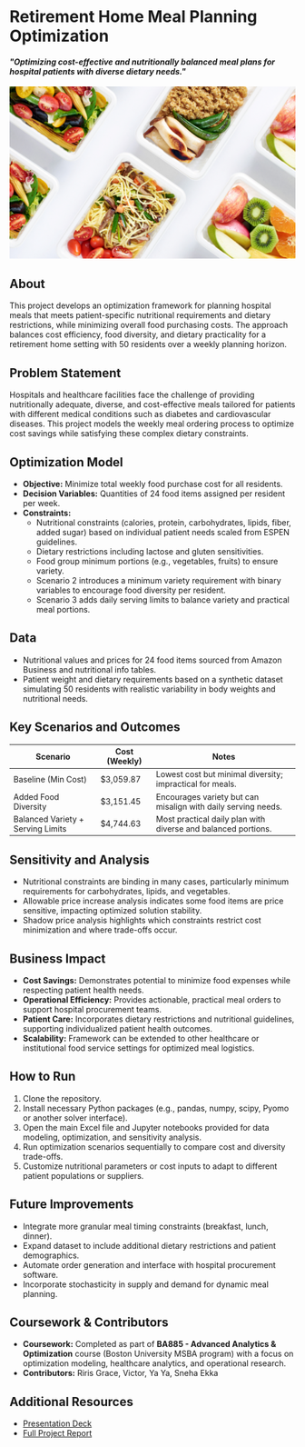 # Retirement Home Meal Planning Optimization  
#### *"Optimizing cost-effective and nutritionally balanced meal plans for hospital patients with diverse dietary needs."*

![](https://github.com/SnehaEkka/BA885-Meal-Planning-Optimization-Model/blob/main/meal-planning.jpg)

## About  
This project develops an optimization framework for planning hospital meals that meets patient-specific nutritional requirements and dietary restrictions, while minimizing overall food purchasing costs. The approach balances cost efficiency, food diversity, and dietary practicality for a retirement home setting with 50 residents over a weekly planning horizon.

## Problem Statement  
Hospitals and healthcare facilities face the challenge of providing nutritionally adequate, diverse, and cost-effective meals tailored for patients with different medical conditions such as diabetes and cardiovascular diseases. This project models the weekly meal ordering process to optimize cost savings while satisfying these complex dietary constraints.

## Optimization Model

- **Objective:** Minimize total weekly food purchase cost for all residents.  
- **Decision Variables:** Quantities of 24 food items assigned per resident per week.  
- **Constraints:**  
  - Nutritional constraints (calories, protein, carbohydrates, lipids, fiber, added sugar) based on individual patient needs scaled from ESPEN guidelines.  
  - Dietary restrictions including lactose and gluten sensitivities.  
  - Food group minimum portions (e.g., vegetables, fruits) to ensure variety.  
  - Scenario 2 introduces a minimum variety requirement with binary variables to encourage food diversity per resident.  
  - Scenario 3 adds daily serving limits to balance variety and practical meal portions.

## Data

- Nutritional values and prices for 24 food items sourced from Amazon Business and nutritional info tables.  
- Patient weight and dietary requirements based on a synthetic dataset simulating 50 residents with realistic variability in body weights and nutritional needs.  

## Key Scenarios and Outcomes

| Scenario                         | Cost (Weekly) | Notes                                                  |
|---------------------------------|---------------|--------------------------------------------------------|
| Baseline (Min Cost)              | $3,059.87     | Lowest cost but minimal diversity; impractical for meals. |
| Added Food Diversity             | $3,151.45     | Encourages variety but can misalign with daily serving needs. |
| Balanced Variety + Serving Limits| $4,744.63     | Most practical daily plan with diverse and balanced portions. |

## Sensitivity and Analysis

- Nutritional constraints are binding in many cases, particularly minimum requirements for carbohydrates, lipids, and vegetables.  
- Allowable price increase analysis indicates some food items are price sensitive, impacting optimized solution stability.  
- Shadow price analysis highlights which constraints restrict cost minimization and where trade-offs occur.

## Business Impact

- **Cost Savings:** Demonstrates potential to minimize food expenses while respecting patient health needs.  
- **Operational Efficiency:** Provides actionable, practical meal orders to support hospital procurement teams.  
- **Patient Care:** Incorporates dietary restrictions and nutritional guidelines, supporting individualized patient health outcomes.  
- **Scalability:** Framework can be extended to other healthcare or institutional food service settings for optimized meal logistics.

## How to Run  

1. Clone the repository.  
2. Install necessary Python packages (e.g., pandas, numpy, scipy, Pyomo or another solver interface).  
3. Open the main Excel file and Jupyter notebooks provided for data modeling, optimization, and sensitivity analysis.  
4. Run optimization scenarios sequentially to compare cost and diversity trade-offs.  
5. Customize nutritional parameters or cost inputs to adapt to different patient populations or suppliers.

## Future Improvements

- Integrate more granular meal timing constraints (breakfast, lunch, dinner).  
- Expand dataset to include additional dietary restrictions and patient demographics.  
- Automate order generation and interface with hospital procurement software.  
- Incorporate stochasticity in supply and demand for dynamic meal planning.

## Coursework & Contributors
- **Coursework:** Completed as part of **BA885 - Advanced Analytics & Optimization** course (Boston University MSBA program) with a focus on optimization modeling, healthcare analytics, and operational research.
- **Contributors:** Riris Grace, Victor, Ya Ya, Sneha Ekka  

## Additional Resources  

- [Presentation Deck](https://www.canva.com/design/DAGX-rLYj1Q/KHFH45tZrQV9TbDDOFtpfg/view?utm_content=DAGX-rLYj1Q&utm_campaign=designshare&utm_medium=link2&utm_source=uniquelinks&utlId=hefcca586bb)  
- [Full Project Report](BA885-Team-10-Project-Report.pdf)
